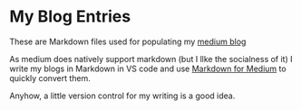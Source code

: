 # My Blog Entries
These are Markdown files used for populating my [medium blog](https://medium.com/@lukiek)

As medium does natively support markdown (but I llke the socialness of it) I write my blogs in Markdown in VS code and use [Markdown for Medium](http://markdowntomedium.com/create) to quickly convert them.

Anyhow, a little version control for my writing is a good idea.
